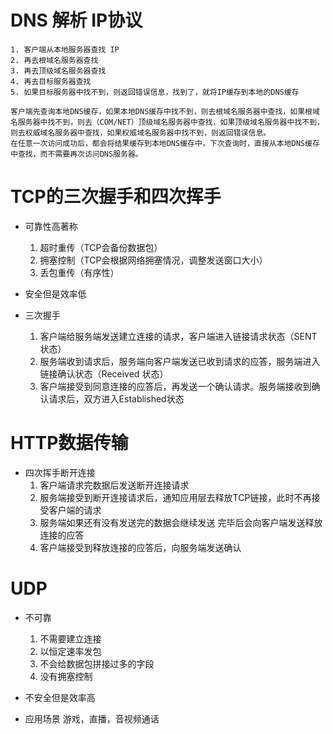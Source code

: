 # DNS 解析 IP协议
    1. 客户端从本地服务器查找 IP
    2. 再去根域名服务器查找
    3. 再去顶级域名服务器查找
    4. 再去目标服务器查找
    5. 如果目标服务器中找不到，则返回错误信息，找到了，就将IP缓存到本地的DNS缓存

    客户端先查询本地DNS缓存，如果本地DNS缓存中找不到，则去根域名服务器中查找，如果根域名服务器中找不到，则去（COM/NET）顶级域名服务器中查找，如果顶级域名服务器中找不到，则去权威域名服务器中查找，如果权威域名服务器中找不到，则返回错误信息。
    在任意一次访问成功后，都会将结果缓存到本地DNS缓存中，下次查询时，直接从本地DNS缓存中查找，而不需要再次访问DNS服务器。

# TCP的三次握手和四次挥手

- 可靠性高著称
    1. 超时重传（TCP会备份数据包）
    2. 拥塞控制（TCP会根据网络拥塞情况，调整发送窗口大小）
    3. 丢包重传（有序性）
- 安全但是效率低

- 三次握手
    1. 客户端给服务端发送建立连接的请求，客户端进入链接请求状态（SENT状态）
    2. 服务端收到请求后，服务端向客户端发送已收到请求的应答，服务端进入链接确认状态（Received 状态）
    3. 客户端接受到同意连接的应答后，再发送一个确认请求。服务端接收到确认请求后，双方进入Established状态

# HTTP数据传输


- 四次挥手断开连接
    1. 客户端请求完数据后发送断开连接请求
    2. 服务端接受到断开连接请求后，通知应用层去释放TCP链接，此时不再接受客户端的请求
    3. 服务端如果还有没有发送完的数据会继续发送 完毕后会向客户端发送释放连接的应答
    4. 客户端接受到释放连接的应答后，向服务端发送确认

# UDP
 - 不可靠
    1. 不需要建立连接
    2. 以恒定速率发包
    3. 不会给数据包拼接过多的字段
    4. 没有拥塞控制

 - 不安全但是效率高

 - 应用场景
    游戏，直播，音视频通话